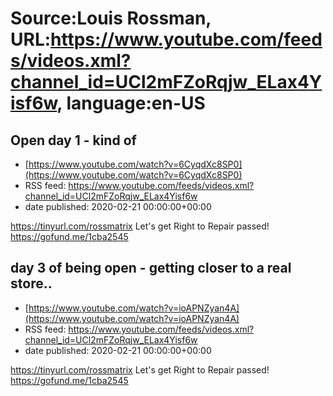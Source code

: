 # Source:Louis Rossman, URL:https://www.youtube.com/feeds/videos.xml?channel_id=UCl2mFZoRqjw_ELax4Yisf6w, language:en-US

## Open day 1 - kind of
 - [https://www.youtube.com/watch?v=6CyqdXc8SP0](https://www.youtube.com/watch?v=6CyqdXc8SP0)
 - RSS feed: https://www.youtube.com/feeds/videos.xml?channel_id=UCl2mFZoRqjw_ELax4Yisf6w
 - date published: 2020-02-21 00:00:00+00:00

https://tinyurl.com/rossmatrix
Let's get Right to Repair passed! https://gofund.me/1cba2545

## day 3 of being open - getting closer to a real store..
 - [https://www.youtube.com/watch?v=ioAPNZyan4A](https://www.youtube.com/watch?v=ioAPNZyan4A)
 - RSS feed: https://www.youtube.com/feeds/videos.xml?channel_id=UCl2mFZoRqjw_ELax4Yisf6w
 - date published: 2020-02-21 00:00:00+00:00

https://tinyurl.com/rossmatrix
Let's get Right to Repair passed! https://gofund.me/1cba2545

